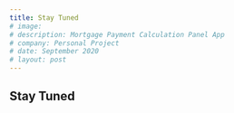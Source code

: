 ```yaml
---
title: Stay Tuned
# image: 
# description: Mortgage Payment Calculation Panel App
# company: Personal Project
# date: September 2020
# layout: post
---
```

## Stay Tuned
